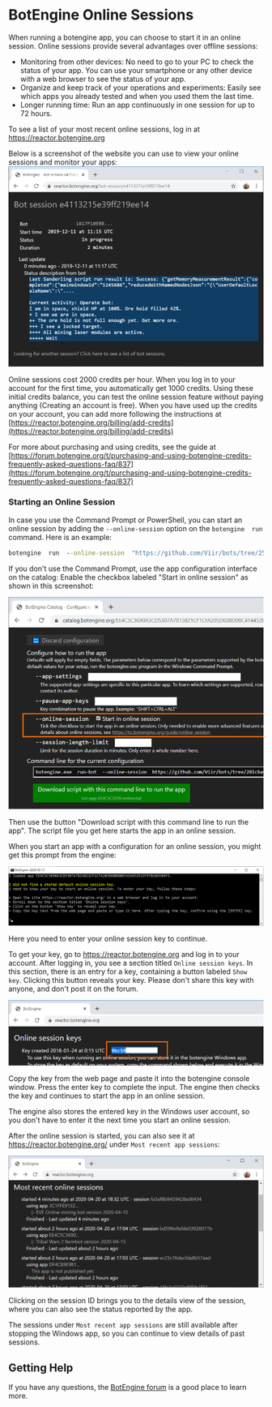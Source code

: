 # BotEngine Online Sessions

When running a botengine app, you can choose to start it in an online session. Online sessions provide several advantages over offline sessions:

+ Monitoring from other devices: No need to go to your PC to check the status of your app. You can use your smartphone or any other device with a web browser to see the status of your app.
+ Organize and keep track of your operations and experiments: Easily see which apps you already tested and when you used them the last time.
+ Longer running time: Run an app continuously in one session for up to 72 hours.

To see a list of your most recent online sessions, log in at https://reactor.botengine.org

Below is a screenshot of the website you can use to view your online sessions and monitor your apps:
![monitor your apps using online sessions](./image/2019-12-11.online-bot-session.png)

Online sessions cost 2000 credits per hour. When you log in to your account for the first time, you automatically get 1000 credits. Using these initial credits balance, you can test the online session feature without paying anything (Creating an account is free).
When you have used up the credits on your account, you can add more following the instructions at [https://reactor.botengine.org/billing/add-credits](https://reactor.botengine.org/billing/add-credits)

For more about purchasing and using credits, see the guide at [https://forum.botengine.org/t/purchasing-and-using-botengine-credits-frequently-asked-questions-faq/837](https://forum.botengine.org/t/purchasing-and-using-botengine-credits-frequently-asked-questions-faq/837)

### Starting an Online Session

In case you use the Command Prompt or PowerShell, you can start an online session by adding the `--online-session` option on the `botengine  run` command. Here is an example:
```cmd
botengine  run  --online-session  "https://github.com/Viir/bots/tree/25cd2fbc264b97bd15257bca6f3414e75f206b67/implement/templates/remember-app-settings"
```

If you don't use the Command Prompt, use the app configuration interface on the catalog: Enable the checkbox labeled "Start in online session" as shown in this screenshot:

![configure script for online session](./image/2020-05-16-configure-script-for-online-session.png)

Then use the button "Download script with this command line to run the app". The script file you get here starts the app in an online session.

When you start an app with a configuration for an online session, you might get this prompt from the engine:

![botengine for Windows prompt for online session key](./image/2020-05-17-botengine-for-windows-prompt-for-key.png)

Here you need to enter your online session key to continue.

To get your key, go to https://reactor.botengine.org and log in to your account. After logging in, you see a section titled `Online session keys`. In this section, there is an entry for a key, containing a button labeled `Show key`. Clicking this button reveals your key. Please don't share this key with anyone, and don't post it on the forum.

![Web UI displaying online session key](./image/2020-05-17-online-session-key-in-reactor-page.png)

Copy the key from the web page and paste it into the botengine console window. Press the enter key to complete the input. The engine then checks the key and continues to start the app in an online session.

The engine also stores the entered key in the Windows user account, so you don't have to enter it the next time you start an online session.

After the online session is started, you can also see it at https://reactor.botengine.org/ under `Most recent app sessions`:

![List of most recent online sessions](./image/2020-04-20-botengine-reactor-recent-online-sessions.png)


Clicking on the session ID brings you to the details view of the session, where you can also see the status reported by the app.

The sessions under `Most recent app sessions` are still available after stopping the Windows app, so you can continue to view details of past sessions.

## Getting Help

If you have any questions, the [BotEngine forum](https://forum.botengine.org) is a good place to learn more.
